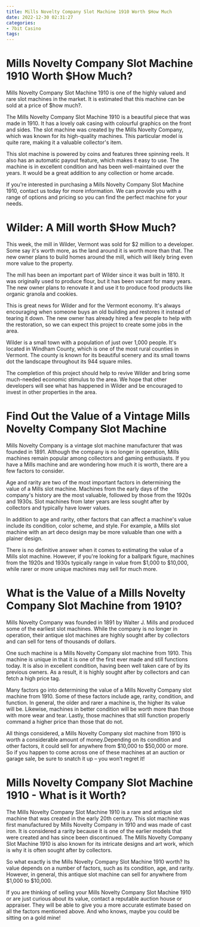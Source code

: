 ```yaml
---
title: Mills Novelty Company Slot Machine 1910 Worth $How Much
date: 2022-12-30 02:31:27
categories:
- 7bit Casino
tags:
---
```



#  Mills Novelty Company Slot Machine 1910 Worth $How Much?

Mills Novelty Company Slot Machine 1910 is one of the highly valued and rare slot machines in the market. It is estimated that this machine can be sold at a price of $how much?.

The Mills Novelty Company Slot Machine 1910 is a beautiful piece that was made in 1910. It has a lovely oak casing with colourful graphics on the front and sides. The slot machine was created by the Mills Novelty Company, which was known for its high-quality machines. This particular model is quite rare, making it a valuable collector's item.

This slot machine is powered by coins and features three spinning reels. It also has an automatic payout feature, which makes it easy to use. The machine is in excellent condition and has been well-maintained over the years. It would be a great addition to any collection or home arcade.

If you're interested in purchasing a Mills Novelty Company Slot Machine 1910, contact us today for more information. We can provide you with a range of options and pricing so you can find the perfect machine for your needs.

#  Wilder: A Mill worth $How Much?

This week, the mill in Wilder, Vermont was sold for $2 million to a developer. Some say it's worth more, as the land around it is worth more than that. The new owner plans to build homes around the mill, which will likely bring even more value to the property.

The mill has been an important part of Wilder since it was built in 1810. It was originally used to produce flour, but it has been vacant for many years. The new owner plans to renovate it and use it to produce food products like organic granola and cookies.

This is great news for Wilder and for the Vermont economy. It's always encouraging when someone buys an old building and restores it instead of tearing it down. The new owner has already hired a few people to help with the restoration, so we can expect this project to create some jobs in the area.

Wilder is a small town with a population of just over 1,000 people. It's located in Windham County, which is one of the most rural counties in Vermont. The county is known for its beautiful scenery and its small towns dot the landscape throughout its 944 square miles.

The completion of this project should help to revive Wilder and bring some much-needed economic stimulus to the area. We hope that other developers will see what has happened in Wilder and be encouraged to invest in other properties in the area.

#  Find Out the Value of a Vintage Mills Novelty Company Slot Machine

Mills Novelty Company is a vintage slot machine manufacturer that was founded in 1891. Although the company is no longer in operation, Mills machines remain popular among collectors and gaming enthusiasts. If you have a Mills machine and are wondering how much it is worth, there are a few factors to consider.

Age and rarity are two of the most important factors in determining the value of a Mills slot machine. Machines from the early days of the company's history are the most valuable, followed by those from the 1920s and 1930s. Slot machines from later years are less sought after by collectors and typically have lower values.

In addition to age and rarity, other factors that can affect a machine's value include its condition, color scheme, and style. For example, a Mills slot machine with an art deco design may be more valuable than one with a plainer design.

There is no definitive answer when it comes to estimating the value of a Mills slot machine. However, if you're looking for a ballpark figure, machines from the 1920s and 1930s typically range in value from $1,000 to $10,000, while rarer or more unique machines may sell for much more.

#  What is the Value of a Mills Novelty Company Slot Machine from 1910?

Mills Novelty Company was founded in 1891 by Walter J. Mills and produced some of the earliest slot machines. While the company is no longer in operation, their antique slot machines are highly sought after by collectors and can sell for tens of thousands of dollars.

One such machine is a Mills Novelty Company slot machine from 1910. This machine is unique in that it is one of the first ever made and still functions today. It is also in excellent condition, having been well taken care of by its previous owners. As a result, it is highly sought after by collectors and can fetch a high price tag.

Many factors go into determining the value of a Mills Novelty Company slot machine from 1910. Some of these factors include age, rarity, condition, and function. In general, the older and rarer a machine is, the higher its value will be. Likewise, machines in better condition will be worth more than those with more wear and tear. Lastly, those machines that still function properly command a higher price than those that do not.

All things considered, a Mills Novelty Company slot machine from 1910 is worth a considerable amount of money.Depending on its condition and other factors, it could sell for anywhere from $10,000 to $50,000 or more. So if you happen to come across one of these machines at an auction or garage sale, be sure to snatch it up – you won’t regret it!

#  Mills Novelty Company Slot Machine 1910 - What is it Worth?

The Mills Novelty Company Slot Machine 1910 is a rare and antique slot machine that was created in the early 20th century. This slot machine was first manufactured by Mills Novelty Company in 1910 and was made of cast iron. It is considered a rarity because it is one of the earlier models that were created and has since been discontinued. The Mills Novelty Company Slot Machine 1910 is also known for its intricate designs and art work, which is why it is often sought after by collectors.

So what exactly is the Mills Novelty Company Slot Machine 1910 worth? Its value depends on a number of factors, such as its condition, age, and rarity. However, in general, this antique slot machine can sell for anywhere from $1,000 to $10,000.

If you are thinking of selling your Mills Novelty Company Slot Machine 1910 or are just curious about its value, contact a reputable auction house or appraiser. They will be able to give you a more accurate estimate based on all the factors mentioned above. And who knows, maybe you could be sitting on a gold mine!
